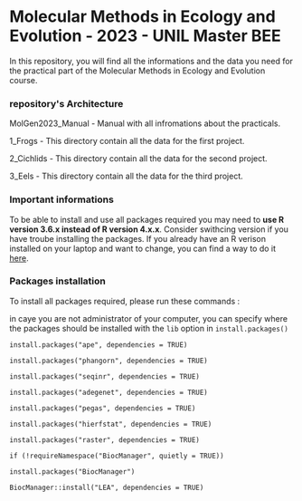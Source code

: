 # Molecular Methods in Ecology and Evolution - 2023 - UNIL Master BEE

In this repository, you will find all the informations and the data you need for the practical part of the Molecular Methods in Ecology and Evolution course. 


### repository's Architecture 

MolGen2023_Manual			- Manual with all infromations about the practicals. 

1_Frogs								- This directory contain all the data for the first project.

2_Cichlids						- This directory contain all the data for the second project.

3_Eels								- This directory contain all the data for the third project.


### Important informations

To be able to install and use all packages required you may need to **use R version 3.6.x instead of R version 4.x.x**. Consider swithcing version if you have troube installing the packages.
If you already have an R verison installed on your laptop and want to change, you can find a way to do it [here](https://support.rstudio.com/hc/en-us/articles/200486138-Changing-R-versions-for-the-RStudio-Desktop-IDE).


### Packages installation

To install all packages required, please run these commands :

in caye you are not administrator of your computer, you can specify where the packages should be installed with the `lib` option in `install.packages()`

`install.packages("ape", dependencies = TRUE)`

`install.packages("phangorn", dependencies = TRUE)`

`install.packages("seqinr", dependencies = TRUE)`

`install.packages("adegenet", dependencies = TRUE)`

`install.packages("pegas", dependencies = TRUE)`

`install.packages("hierfstat", dependencies = TRUE)`

`install.packages("raster", dependencies = TRUE)`

`if (!requireNamespace("BiocManager", quietly = TRUE))`

`install.packages("BiocManager")`

`BiocManager::install("LEA", dependencies = TRUE)`
